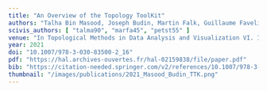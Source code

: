 ```yaml
---
title: "An Overview of the Topology ToolKit"
authors: "Talha Bin Masood, Joseph Budin, Martin Falk, Guillaume Favelier, Christoph Garth, Charles Gueunet, Pierre Guillou, Lutz Hofmann, Petar Hristov, Adhitya Kamakshidasan, Christopher Kappe, Pavol Klacansky, Patrick Laurin, Joshua A. Levine, Jonas Lukasczyk, Daisuke Sakurai, Maxime Soler, Peter Steneteg, Julien Tierny, Will Usher, Jules Vidal, Michal Wozniak"
scivis_authors: [ "talma90", "marfa45", "petst55" ]
venue: "In Topological Methods in Data Analysis and Visualization VI. Ingrid Hotz, Talha Bin Masood, Filip Sadlo, Julien Tierny (Eds.), Springer Nature, Mathematics and Visualization Series, pages 327–342"
year: 2021
doi: "10.1007/978-3-030-83500-2_16"
pdf: "https://hal.archives-ouvertes.fr/hal-02159838/file/paper.pdf"
bib: "https://citation-needed.springer.com/v2/references/10.1007/978-3-030-83500-2_16?format=bibtex&flavour=citation"
thumbnail: "/images/publications/2021_Masood_Budin_TTK.png"
---
```

